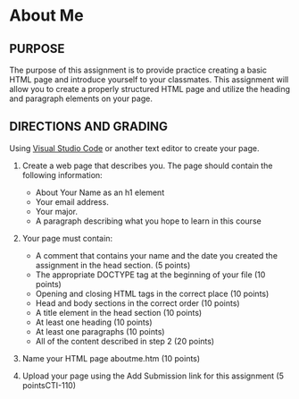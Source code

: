 # About Me

## PURPOSE

The purpose of this assignment is to provide practice creating a basic HTML page and introduce yourself to your classmates. This assignment will allow you to create a properly structured HTML page and utilize the heading and paragraph elements on your page.

## DIRECTIONS AND GRADING

 Using [Visual Studio Code](https://code.visualstudio.com) or another text editor to create your page.
1. Create a web page that describes you. The page should contain the following information:
    * About Your Name as an h1 element
    * Your email address.
    * Your major.
    * A paragraph describing what you hope to learn in this course

2. Your page must contain:
    * A comment that contains your name and the date you created the assignment in the head section. (5 points)
    * The appropriate DOCTYPE tag at the beginning of your file (10 points)
    * Opening and closing HTML tags in the correct place (10 points)
    * Head and body sections in the correct order (10 points)
    * A title element in the head section (10 points)
    * At least one heading (10 points)
    * At least one paragraphs (10 points)
    * All of the content described in step 2 (20 points)
3. Name your HTML page aboutme.htm (10 points)
4. Upload your page using the Add Submission link for this assignment (5 pointsCTI-110)